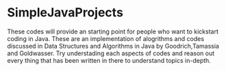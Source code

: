 # SimpleJavaProjects

These codes will provide an starting point for people who want to kickstart coding in Java.
These are an implementation of alogrithms and codes discussed in Data Structures and Algorithms in Java by Goodrich,Tamassia and Goldwasser.
Try understading each aspects of codes and reason out every thing that has been written in there to understand topics in-depth.
